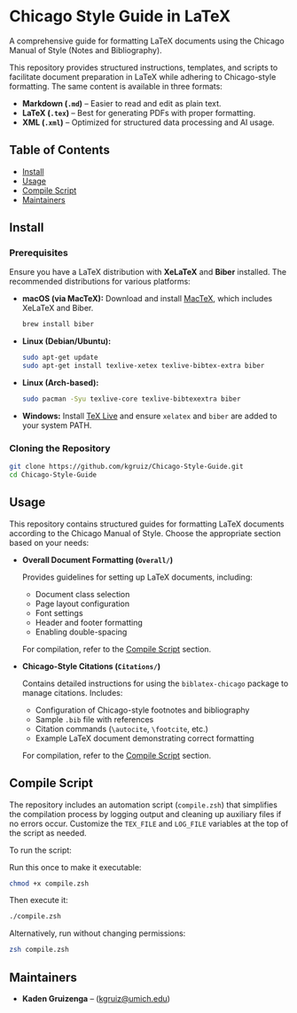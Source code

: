 # Chicago Style Guide in LaTeX

A comprehensive guide for formatting LaTeX documents using the Chicago Manual of Style (Notes and Bibliography).

This repository provides structured instructions, templates, and scripts to facilitate document preparation in LaTeX while adhering to Chicago-style formatting. The same content is available in three formats:
- **Markdown (`.md`)** – Easier to read and edit as plain text.
- **LaTeX (`.tex`)** – Best for generating PDFs with proper formatting.
- **XML (`.xml`)** – Optimized for structured data processing and AI usage.

## Table of Contents

- [Install](#install)
- [Usage](#usage)
- [Compile Script](#compile-script)
- [Maintainers](#maintainers)

## Install

### Prerequisites

Ensure you have a LaTeX distribution with **XeLaTeX** and **Biber** installed. The recommended distributions for various platforms:

- **macOS (via MacTeX):**
  Download and install [MacTeX](https://tug.org/mactex/), which includes XeLaTeX and Biber.
  ```bash
  brew install biber
  ```

- **Linux (Debian/Ubuntu):**
  ```bash
  sudo apt-get update
  sudo apt-get install texlive-xetex texlive-bibtex-extra biber
  ```

- **Linux (Arch-based):**
  ```bash
  sudo pacman -Syu texlive-core texlive-bibtexextra biber
  ```

- **Windows:**
  Install [TeX Live](https://www.tug.org/texlive/) and ensure `xelatex` and `biber` are added to your system PATH.

### Cloning the Repository

```bash
git clone https://github.com/kgruiz/Chicago-Style-Guide.git
cd Chicago-Style-Guide
```

## Usage

This repository contains structured guides for formatting LaTeX documents according to the Chicago Manual of Style. Choose the appropriate section based on your needs:

- **Overall Document Formatting (`Overall/`)**

  Provides guidelines for setting up LaTeX documents, including:
  - Document class selection
  - Page layout configuration
  - Font settings
  - Header and footer formatting
  - Enabling double-spacing

  For compilation, refer to the [Compile Script](#compile-script) section.

- **Chicago-Style Citations (`Citations/`)**

  Contains detailed instructions for using the `biblatex-chicago` package to manage citations. Includes:
  - Configuration of Chicago-style footnotes and bibliography
  - Sample `.bib` file with references
  - Citation commands (`\autocite`, `\footcite`, etc.)
  - Example LaTeX document demonstrating correct formatting

  For compilation, refer to the [Compile Script](#compile-script) section.

## Compile Script

The repository includes an automation script (`compile.zsh`) that simplifies the compilation process by logging output and cleaning up auxiliary files if no errors occur. Customize the `TEX_FILE` and `LOG_FILE` variables at the top of the script as needed.

To run the script:

Run this once to make it executable:
```zsh
chmod +x compile.zsh
```

Then execute it:
```bash
./compile.zsh
```

Alternatively, run without changing permissions:
```zsh
zsh compile.zsh
```

## Maintainers

- **Kaden Gruizenga** – ([kgruiz@umich.edu](mailto:kgruiz@umich.edu))